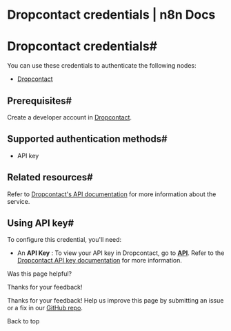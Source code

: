 # Dropcontact credentials | n8n Docs

[ ](https://github.com/n8n-io/n8n-docs/edit/main/docs/integrations/builtin/credentials/dropcontact.md "Edit this page")

# Dropcontact credentials#

You can use these credentials to authenticate the following nodes:

  * [Dropcontact](../../app-nodes/n8n-nodes-base.dropcontact/)

## Prerequisites#

Create a developer account in [Dropcontact](https://app.dropcontact.com/signup).

## Supported authentication methods#

  * API key

## Related resources#

Refer to [Dropcontact's API documentation](https://developer.dropcontact.com/) for more information about the service.

## Using API key#

To configure this credential, you'll need:

  * An **API Key** : To view your API key in Dropcontact, go to [**API**](https://app.dropcontact.com/api). Refer to the [Dropcontact API key documentation](https://support.dropcontact.com/article/237-how-to-use-the-dropcontact-api-key) for more information.

Was this page helpful? 

Thanks for your feedback! 

Thanks for your feedback! Help us improve this page by submitting an issue or a fix in our [GitHub repo](https://github.com/n8n-io/n8n-docs). 

Back to top
